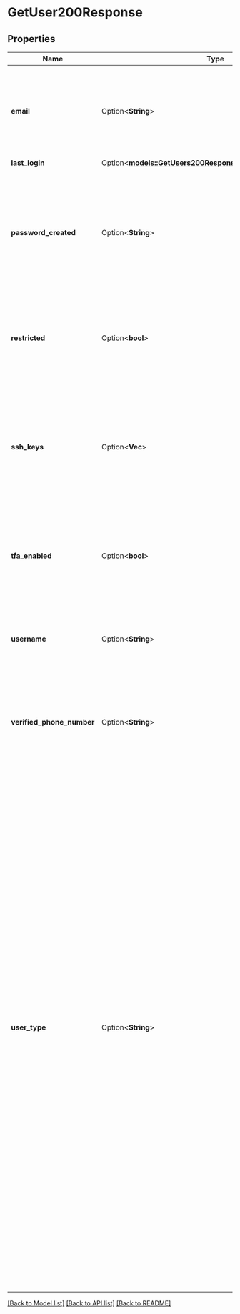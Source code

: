 # GetUser200Response

## Properties

Name | Type | Description | Notes
------------ | ------------- | ------------- | -------------
**email** | Option<**String**> | The email address for the User. Linode sends emails to this address for account management communications. May be used for other communications as configured. | [optional]
**last_login** | Option<[**models::GetUsers200ResponseDataInnerAllOfLastLogin**](get_users_200_response_data_inner_allOf_last_login.md)> |  | [optional]
**password_created** | Option<**String**> | __Read-only__ The date and time when this User's current password was created.  User passwords are first created during the Account sign-up process, and updated using the [Reset Password](https://login.linode.com/forgot/password) webpage.  `null` if this User has not created a password yet. | [optional][readonly]
**restricted** | Option<**bool**> | If `true`, the User must be granted access to perform actions or access entities on this Account. Run [List a user's grants](https://techdocs.akamai.com/linode-api/reference/get-user-grants) for details on how to configure grants for a restricted User. | [optional]
**ssh_keys** | Option<**Vec<String>**> | __Read-only__ A list of SSH Key labels added by this User.  Users can add keys with the [Add an SSH key](https://techdocs.akamai.com/linode-api/reference/post-add-ssh-key) operation.  These keys are deployed when this User is included in the `authorized_users` field of the following requests:  - [Create a Linode](https://techdocs.akamai.com/linode-api/reference/post-linode-instance) - [Rebuild a Linode](https://techdocs.akamai.com/linode-api/reference/post-rebuild-linode-instance) - [Create a disk](https://techdocs.akamai.com/linode-api/reference/post-add-linode-disk) | [optional][readonly]
**tfa_enabled** | Option<**bool**> | __Read-only__ A boolean value indicating if the User has Two Factor Authentication (TFA) enabled. Run the [Create a two factor secret](https://techdocs.akamai.com/linode-api/reference/post-tfa-enable) operation to enable TFA. | [optional][readonly]
**username** | Option<**String**> | __Filterable__ The User's username. This is used for logging in, and may also be displayed alongside actions the User performs (for example, in Events or public StackScripts). | [optional]
**verified_phone_number** | Option<**String**> | __Read-only__ The phone number verified for this User Profile with the [Verify a phone number](https://techdocs.akamai.com/linode-api/reference/post-profile-phone-number-verify) operation.  `null` if this User Profile has no verified phone number. | [optional][readonly]
**user_type** | Option<**String**> | __Read-only__ If the user belongs to a [parent or child account](https://www.linode.com/docs/guides/parent-child-accounts/) relationship, this defines the user type in the respective account. Possible values include:  - `parent`. This is a user in an Akamai partner account. Akamai partners have a contractural relationship with their end customers, to sell Akamai services. This user can either have full access (a parent account admin user) or limited access. Limited users don't have access to manage child accounts, but they can be granted this access by an admin user.  - `child`. This is an Akamai partner's end customer user, in a child account. A child user can have either full or limited access. Full access lets the user manage other child users and the proxy user in a child account.  - `proxy`. This is a user on a child account that gives parent account users access to that child account. A parent account user with the `child_account_access` grant can [Create a proxy user token](https://techdocs.akamai.com/linode-api/reference/post-child-account-token) from the parent account. The parent user can use this token to run API operations from the child account, as if they were a child user.  - `default`. This applies to all regular, non-parent-child account users. | [optional][readonly]

[[Back to Model list]](../README.md#documentation-for-models) [[Back to API list]](../README.md#documentation-for-api-endpoints) [[Back to README]](../README.md)


